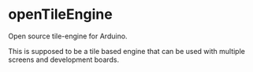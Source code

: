 # openTileEngine

Open source tile-engine for Arduino.

This is supposed to be a tile based engine that can be used with multiple screens and development boards.
